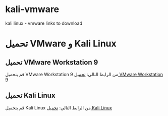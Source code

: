 # kali-vmware
kali linux - vmware links to download
# تحميل VMware و Kali Linux

## تحميل VMware Workstation 9
قم بتحميل VMware Workstation 9 من الرابط التالي:
[تحميل VMware Workstation 9](https://www.youwindowsworld.com/en/downloads/virtualization/vmware/vmware-workstation-9)

## تحميل Kali Linux
قم بتحميل Kali Linux من الرابط التالي:
[تحميل Kali Linux](https://www.kali.org/)

